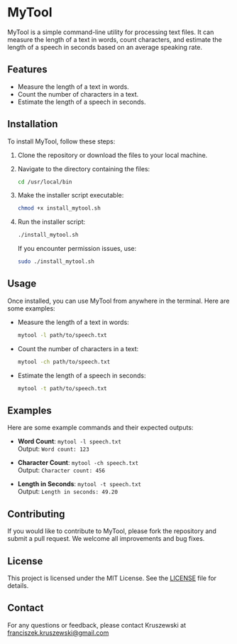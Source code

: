 # MyTool

MyTool is a simple command-line utility for processing text files. It can measure the length of a text in words, count characters, and estimate the length of a speech in seconds based on an average speaking rate.

## Features

- Measure the length of a text in words.
- Count the number of characters in a text.
- Estimate the length of a speech in seconds.

## Installation

To install MyTool, follow these steps:

1. Clone the repository or download the files to your local machine.

2. Navigate to the directory containing the files:

   ```bash
   cd /usr/local/bin
   ```

3. Make the installer script executable:

   ```bash
   chmod +x install_mytool.sh
   ```

4. Run the installer script:

   ```bash
   ./install_mytool.sh
   ```

   If you encounter permission issues, use:

   ```bash
   sudo ./install_mytool.sh
   ```

## Usage

Once installed, you can use MyTool from anywhere in the terminal. Here are some examples:

- Measure the length of a text in words:

  ```bash
  mytool -l path/to/speech.txt
  ```

- Count the number of characters in a text:

  ```bash
  mytool -ch path/to/speech.txt
  ```

- Estimate the length of a speech in seconds:

  ```bash
  mytool -t path/to/speech.txt
  ```

## Examples

Here are some example commands and their expected outputs:

- **Word Count**: `mytool -l speech.txt`  
  Output: `Word count: 123`

- **Character Count**: `mytool -ch speech.txt`  
  Output: `Character count: 456`

- **Length in Seconds**: `mytool -t speech.txt`  
  Output: `Length in seconds: 49.20`

## Contributing

If you would like to contribute to MyTool, please fork the repository and submit a pull request. We welcome all improvements and bug fixes.

## License

This project is licensed under the MIT License. See the [LICENSE](LICENSE) file for details.

## Contact

For any questions or feedback, please contact Kruszewski at franciszek.kruszewski@gmail.com
